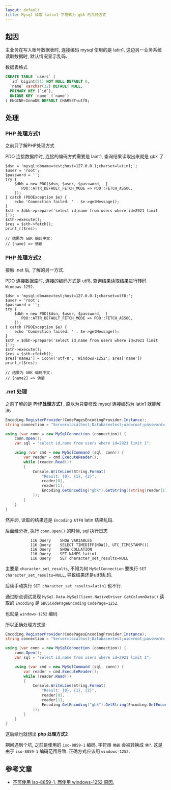 ```yaml
---
layout: default
title: Mysql 读取 latin1 字符转为 gbk 的几种方式
---
```



起因
----

主业务在写入账号数据表时, 连接编码 mysql 使用的是 latin1, 这边另一业务系统读取数据时, 默认情况显示乱码.

数据表格式

```sql
CREATE TABLE `users` (
  `id` bigint(21) NOT NULL DEFAULT 0,
  `name` varchar(32) DEFAULT NULL,
  PRIMARY KEY (`id`),
  UNIQUE KEY `name` (`name`)
) ENGINE=InnoDB DEFAULT CHARSET=utf8;
```

处理
----

### PHP 处理方式1

之前只了解PHP处理方式

PDO 连接数据库时, 连接的编码方式需要是 laint1, 查询结果读取出来就是 gbk 了.

```
$dsn = 'mysql:dbname=test;host=127.0.0.1;charset=latin1;';
$user = 'root';
$password = '';
try {
    $dbh = new PDO($dsn, $user, $password,  [
       PDO::ATTR_DEFAULT_FETCH_MODE => PDO::FETCH_ASSOC,
    ]);
} catch (PDOException $e) {
    echo 'Connection failed: ' . $e->getMessage();
}
$sth = $dbh->prepare('select id,name from users where id=2921 limit 1');
$sth->execute();
$res = $sth->fetch();
print_r($res);

// 结果为 GBK 编码中文:
// [name] => 佛爺
```

### PHP 处理方式2

接触 .net 后, 了解的另一方式.


PDO 连接数据库时, 连接的编码方式是 utf8, 查询结果读取结果进行转码 `Windows-1252`.

```
$dsn = 'mysql:dbname=test;host=127.0.0.1;charset=utf8;';
$user = 'root';
$password = '';
try {
    $dbh = new PDO($dsn, $user, $password,  [
       PDO::ATTR_DEFAULT_FETCH_MODE => PDO::FETCH_ASSOC,
    ]);
} catch (PDOException $e) {
    echo 'Connection failed: ' . $e->getMessage();
}
$sth = $dbh->prepare('select id,name from users where id=2921 limit 1');
$sth->execute();
$res = $sth->fetch();
$res['name2'] = iconv('utf-8', 'Windows-1252', $res['name'])
print_r($res);

// 结果为 GBK 编码中文:
// [name2] => 佛爺
```

### .net 处理

之前了解的是 **PHP处理方式1** , 原以为只要修改 mysql 连接编码为 latin1 就能解决.

```c#
Encoding.RegisterProvider(CodePagesEncodingProvider.Instance);
string connection = "Server=localhost;Database=test;uid=root;password=;CharSet=latin1;SslMode=none;";

using (var conn = new MySqlConnection (connection)) {
    conn.Open();
    var sql = "select id,name from users where id=2921 limit 1";

    using (var cmd = new MySqlCommand (sql, conn)) {
        var reader = cmd.ExecuteReader();
        while (reader.Read())
        {
            Console.WriteLine(String.Format(
                "Result: {0}, {1}, {2}", 
                reader[0],
                reader[1],
                Encoding.GetEncoding("gbk").GetString((string)reader[1])
            ));
        }
    }
}
```

然并卵, 读取的结果还是 `Encoding.UTF8` latin 结果乱码.

后面经分析, 执行 `conn.Open()` 的时候, sql 执行日志 

```
		   116 Query	SHOW VARIABLES
		   116 Query	SELECT TIMEDIFF(NOW(), UTC_TIMESTAMP())
		   116 Query	SHOW COLLATION
		   116 Query	SET NAMES latin1
		   116 Query	SET character_set_results=NULL
```

主要是 `character_set_results`, 不知为何 `MySqlConnection` 要执行 `SET character_set_results=NULL`, 
导致结果还是utf8乱码.

后续手动执行 `SET character_set_results=latin1` 也不行.

通过断点调试发现 `MySql.Data.MySqlClient.NativeDriver.GetColumnData()` 读取的
`Encoding` 是 `SBCSCodePageEncoding` `CodePage=1252`.

也就是 `windows-1252` 编码

所以正确处理方式是:

```c#
Encoding.RegisterProvider(CodePagesEncodingProvider.Instance);
string connection = "Server=localhost;Database=test;uid=root;password=;CharSet=utf8;SslMode=none;";

using (var conn = new MySqlConnection (connection)) {
    conn.Open();
    var sql = "select id,name from users where id=2921 limit 1";

    using (var cmd = new MySqlCommand (sql, conn)) {
        var reader = cmd.ExecuteReader();
        while (reader.Read())
        {
            Console.WriteLine(String.Format(
                "Result: {0}, {1}, {2}", 
                reader[0],
                reader[1],
                Encoding.GetEncoding("gbk").GetString(Encoding.GetEncoding(1252).GetBytes((string)reader[1]))
            ));
        }
    }
}
```

这后续也就想出 **php 处理方式2**

期间遇到个坑, 之前是使用的 `iso-8859-1` 编码, 字符串 `佛爺` 会被转换成 `佛?`. 这是由于 `iso-8859-1` 编码范围导致.
正确方式应该用 `windows-1252`.

参考文章
-------

- [不可使用 iso-8859-1, 而使用 windows-1252 原因.](https://www.i18nqa.com/debug/table-iso8859-1-vs-windows-1252.html)
